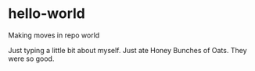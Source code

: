 # hello-world
Making moves in repo world

Just typing a little bit about myself. Just ate Honey Bunches of Oats. They were so good.
